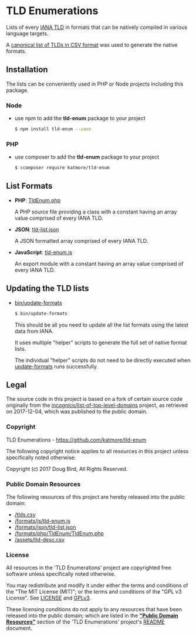 # TLD Enumerations

Lists of every [IANA TLD](http://data.iana.org/TLD/tlds-alpha-by-domain.txt) in formats that can be natively compiled in various language targets.

A [canonical list of TLDs in CSV format](/tlds.csv) was used to generate the native formats.

## Installation
The lists can be conveniently used in PHP or Node projects including this package.

### Node
 * use npm to add the **tld-enum** package to your project
   ```sh
   $ npm install tld-enum --save
   ```

### PHP
 * use composer to add the **tld-enum** package to your project
   ```sh
   $ ccomposer require katmore/tld-enum
   ```

## List Formats
 * **PHP**: [TldEnum.php](/formats/php/TldEnum/TldEnum.php)
 
    A PHP source file providing a class with a constant having an array value comprised of every IANA TLD.
  
 * **JSON**: [tld-list.json](/formats/json/tld-list.json)
 
    A JSON formatted array comprised of every IANA TLD.
 
 * **JavaScript**: [tld-enum.js](/formats/js/tld-enum.js)
 
    An export module with a constant having an array value comprised of every IANA TLD.
    
## Updating the TLD lists
  * [bin/update-formats](/bin/update-formats)
  
    ```sh
    $ bin/update-formats
    ```
    
    This should be all you need to update all the list formats using the latest data from IANA.
    
    It uses multiple "helper" scripts to generate the full set of native format lists.
    
    The individual "helper" scripts do not need to be directly executed when [update-formats](/bin/update-formats)
    runs successfully.

## Legal
The source code in this project is based on a fork of certain source code originally from the [incognico/list-of-top-level-domains](https://github.com/incognico/list-of-top-level-domains) project, as retrieved on 2017-12-04, which was published to the public domain.

### Copyright
TLD Enumerations - https://github.com/katmore/tld-enum

The following copyright notice applies to all resources in this project unless specifically noted otherwise:

Copyright (c) 2017 Doug Bird, All Rights Reserved.

### Public Domain Resources
The following resources of this project are hereby released into the public domain:
 * [/tlds.csv](/tlds.csv)
 * [/formats/js/tld-enum.js](/formats/js/tld-list.js)
 * [/formats/json/tld-list.json](/formats/json/tld-list.json)
 * [/formats/php/TldEnum/TldEnum.php](/formats/php/TldEnum/TldEnum.php)
 * [/assets/tld-desc.csv](/assets/tld-desc.csv)

### License
All resources in the 'TLD Enumerations' project are copyrighted free software unless specifically noted otherwise.

You may redistribute and modify it under either the terms and conditions of the
"The MIT License (MIT)"; or the terms and conditions of the "GPL v3 License".
See [LICENSE](/LICENSE) and [GPLv3](/GPLv3).

These licensing conditions do not apply to any resources that have been released into the public domain; which are listed in the [**"Public Domain Resources"**](/README.md#public-domain-resources) section of the 'TLD Enumerations' project's [README](/README.md) document.
